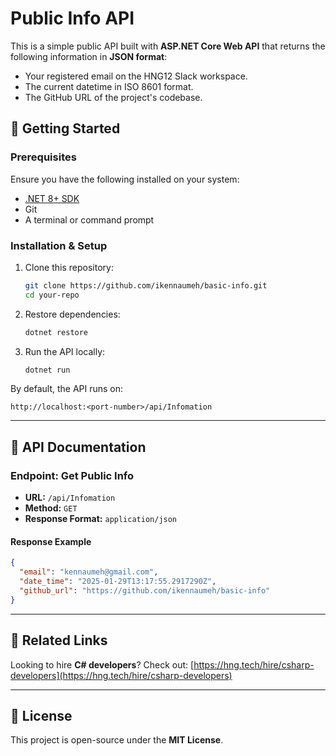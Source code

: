 # Public Info API

This is a simple public API built with **ASP.NET Core Web API** that returns the following information in **JSON format**:
- Your registered email on the HNG12 Slack workspace.
- The current datetime in ISO 8601 format.
- The GitHub URL of the project's codebase.

## 🚀 Getting Started

### Prerequisites
Ensure you have the following installed on your system:
- [.NET 8+ SDK](https://dotnet.microsoft.com/download)
- Git
- A terminal or command prompt

### Installation & Setup
1. Clone this repository:
   ```sh
   git clone https://github.com/ikennaumeh/basic-info.git
   cd your-repo
   ```
2. Restore dependencies:
   ```sh
   dotnet restore
   ```
3. Run the API locally:
   ```sh
   dotnet run
   ```

By default, the API runs on:
```
http://localhost:<port-number>/api/Infomation
```

---

## 📌 API Documentation

### **Endpoint:** Get Public Info
- **URL:** `/api/Infomation`
- **Method:** `GET`
- **Response Format:** `application/json`

#### **Response Example**
```json
{
  "email": "kennaumeh@gmail.com",
  "date_time": "2025-01-29T13:17:55.2917290Z",
  "github_url": "https://github.com/ikennaumeh/basic-info"
}
```

---

## 🔗 Related Links
Looking to hire **C# developers**? Check out:
[https://hng.tech/hire/csharp-developers](https://hng.tech/hire/csharp-developers)

---

## 📜 License
This project is open-source under the **MIT License**.


